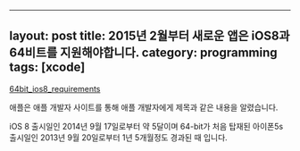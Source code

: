 ----
layout: post
title: 2015년 2월부터 새로운 앱은 iOS8과 64비트를 지원해야합니다.
category: programming
tags: [xcode]
----
[64bit_ios8_requirements](/images/posts/64bit_ios8_requirements.png)

애플은 애플 개발자 사이트를 통해 애플 개발자에게 제목과 같은 내용을 알렸습니다.

iOS 8 출시일인 2014년 9월 17일로부터 약 5달이며 64-bit가 처음 탑재된 아이폰5s 출시일인 2013년 9월 20일로부터 1년 5개월정도 경과된 때 입니다.